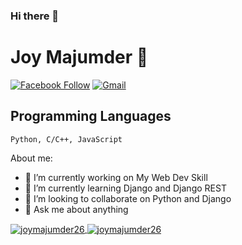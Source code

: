 ### Hi there 👋
# Joy Majumder 👋


[![Facebook Follow](https://img.shields.io/badge/%20-Connect-black?color=14171A&labelColor=1976d2&logo=facebook&logoColor=ffffff)](https://www.facebook.com/joy.majumder.182)
[![Gmail](https://img.shields.io/badge/%20-Send%20Mail-black?color=14171A&labelColor=ef5350&logo=gmail&logoColor=ffffff)](mailto:joymajumder34@gmail.com?subject=From%20GitHub&body=Hi,%20there.%20Found%20you%20from%20GitHub.)

## Programming Languages

```
Python, C/C++, JavaScript
```

About me:

- 🔭 I’m currently working on My Web Dev Skill
- 🌱 I’m currently learning Django and Django REST
- 👯 I’m looking to collaborate on Python and Django
- 💬 Ask me about anything



<a href="">
  <img align="center" src="https://github-readme-stats.vercel.app/api?username=joymajumder26&show_icons=true&theme=radical" alt="joymajumder26"/>
</a>
<a href="">
  <img align="center" src="https://github-readme-stats.vercel.app/api/top-langs/?username=joymajumder26&layout=compact&theme=radical" alt="joymajumder26"/>
</a>

<!--
**joymajumder26/joymajumder26** is a ✨ _special_ ✨ repository because its `README.md` (this file) appears on your GitHub profile.

Here are some ideas to get you started:

- 🔭 I’m currently working on ...
- 🌱 I’m currently learning ...
- 👯 I’m looking to collaborate on ...
- 🤔 I’m looking for help with ...
- 💬 Ask me about ...
- 📫 How to reach me: ...
- 😄 Pronouns: ...
- ⚡ Fun fact: ...
-->
